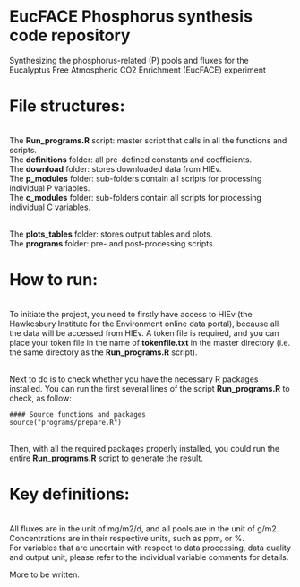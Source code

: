 # EucFACE Phosphorus synthesis code repository
Synthesizing the phosphorus-related (P) pools and fluxes for the Eucalyptus Free Atmospheric CO2 Enrichment (EucFACE) experiment 

# File structures:
<br/> The **Run_programs.R** script: master script that calls in all the functions and scripts. 
<br/> The **definitions** folder: all pre-defined constants and coefficients.
<br/> The **download** folder: stores downloaded data from HIEv. 
<br/> The **p_modules** folder: sub-folders contain all scripts for processing individual P variables. 
<br/> The **c_modules** folder: sub-folders contain all scripts for processing individual C variables. 

<br/> The **plots_tables** folder: stores output tables and plots. 
<br/> The **programs** folder: pre- and post-processing scripts. 

# How to run:
<br/> To initiate the project, you need to firstly have access to HIEv (the Hawkesbury Institute for the Environment online data portal), because all the data will be accessed from HIEv. A token file is required, and you can place your token file in the name of **tokenfile.txt** in the master directory (i.e. the same directory as the **Run_programs.R** script).

<br/> Next to do is to check whether you have the necessary R packages installed. You can run the first several lines of the script **Run_programs.R** to check, as follow:

```
#### Source functions and packages
source("programs/prepare.R")

```

<br/> Then, with all the required packages properly installed, you could run the entire **Run_programs.R** script to generate the result. 

# Key definitions:
<br/> All fluxes are in the unit of mg/m2/d, and all pools are in the unit of g/m2. Concentrations are in their respective units, such as ppm, or %. 
<br/> For variables that are uncertain with respect to data processing, data quality and output unit, please refer to the individual variable comments for details. 


More to be written. 
